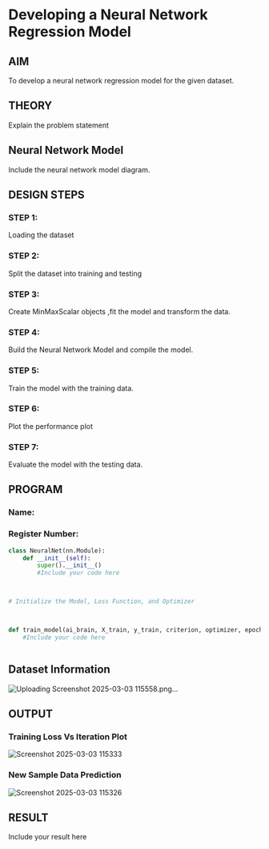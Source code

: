 # Developing a Neural Network Regression Model

## AIM

To develop a neural network regression model for the given dataset.

## THEORY

Explain the problem statement

## Neural Network Model

Include the neural network model diagram.

## DESIGN STEPS

### STEP 1:

Loading the dataset

### STEP 2:

Split the dataset into training and testing

### STEP 3:

Create MinMaxScalar objects ,fit the model and transform the data.

### STEP 4:

Build the Neural Network Model and compile the model.

### STEP 5:

Train the model with the training data.

### STEP 6:

Plot the performance plot

### STEP 7:

Evaluate the model with the testing data.

## PROGRAM
### Name:
### Register Number:
```python
class NeuralNet(nn.Module):
    def __init__(self):
        super().__init__()
        #Include your code here



# Initialize the Model, Loss Function, and Optimizer



def train_model(ai_brain, X_train, y_train, criterion, optimizer, epochs=2000):
    #Include your code here



```
## Dataset Information

![Uploading Screenshot 2025-03-03 115558.png…]()


## OUTPUT

### Training Loss Vs Iteration Plot

![Screenshot 2025-03-03 115333](https://github.com/user-attachments/assets/0fed32dd-e90e-4691-b81e-3f9684ccd284)


### New Sample Data Prediction

![Screenshot 2025-03-03 115326](https://github.com/user-attachments/assets/7894c2ff-d9c3-40b9-8082-cd73c564e272)


## RESULT

Include your result here
